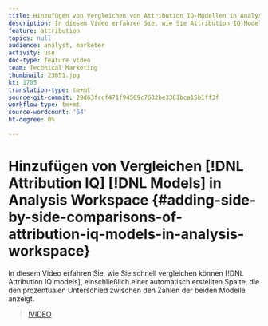 ```yaml
---
title: Hinzufügen von Vergleichen von Attribution IQ-Modellen in Analysis Workspace
description: In diesem Video erfahren Sie, wie Sie Attribution IQ-Modelle schnell vergleichen können, einschließlich einer automatisch erstellten Spalte, die den prozentualen Unterschied zwischen den Zahlen der beiden Modelle anzeigt.
feature: attribution
topics: null
audience: analyst, marketer
activity: use
doc-type: feature video
team: Technical Marketing
thumbnail: 23651.jpg
kt: 1705
translation-type: tm+mt
source-git-commit: 29d63fccf471f94569c7632be3361bca15b1ff3f
workflow-type: tm+mt
source-wordcount: '64'
ht-degree: 0%

---
```



# Hinzufügen von Vergleichen [!DNL Attribution IQ] [!DNL Models] in Analysis Workspace {#adding-side-by-side-comparisons-of-attribution-iq-models-in-analysis-workspace}

In diesem Video erfahren Sie, wie Sie schnell vergleichen können [!DNL Attribution IQ models], einschließlich einer automatisch erstellten Spalte, die den prozentualen Unterschied zwischen den Zahlen der beiden Modelle anzeigt.

>[!VIDEO](https://video.tv.adobe.com/v/23651/?quality=12)
